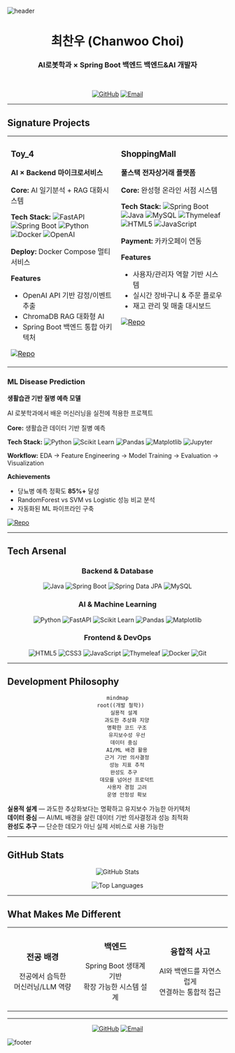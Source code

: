 ![header](https://capsule-render.vercel.app/api?type=waving&color=gradient&customColorList=0,2,2,5,30&height=300&section=header&text=AI%20×%20Backend%20Developer&fontSize=70&fontColor=ffffff&animation=fadeIn)

<div align="center">

# 최찬우 (Chanwoo Choi)

### **AI로봇학과** × **Spring Boot 백엔드** 백엔드&AI 개발자

<br>

[![GitHub](https://img.shields.io/badge/GitHub-181717?style=for-the-badge&logo=github&logoColor=white)](https://github.com/choichanwoo001)
[![Email](https://img.shields.io/badge/Email-D14836?style=for-the-badge&logo=gmail&logoColor=white)](mailto:jonadan3495@gmail.com)

</div>

---

## **Signature Projects**

<table>
<tr>
<td width="50%" valign="top">

### **Toy_4** 
**AI × Backend 마이크로서비스**

**Core:** AI 일기분석 + RAG 대화시스템

**Tech Stack:**
![FastAPI](https://img.shields.io/badge/FastAPI-009688?logo=fastapi&logoColor=white&style=flat-square)
![Spring Boot](https://img.shields.io/badge/Spring%20Boot-6DB33F?logo=springboot&logoColor=white&style=flat-square)
![Python](https://img.shields.io/badge/Python-3776AB?logo=python&logoColor=white&style=flat-square)
![Docker](https://img.shields.io/badge/Docker-2496ED?logo=docker&logoColor=white&style=flat-square)
![OpenAI](https://img.shields.io/badge/OpenAI-412991?logo=openai&logoColor=white&style=flat-square)

**Deploy:** Docker Compose 멀티서비스

**Features**
- OpenAI API 기반 감정/이벤트 추출
- ChromaDB RAG 대화형 AI
- Spring Boot 백엔드 통합 아키텍처

[![Repo](https://img.shields.io/badge/Repository-181717?style=for-the-badge&logo=github)](https://github.com/choichanwoo001/Toy_4)

</td>
<td width="50%" valign="top">

### **ShoppingMall**
**풀스택 전자상거래 플랫폼**

**Core:** 완성형 온라인 서점 시스템

**Tech Stack:**
![Spring Boot](https://img.shields.io/badge/Spring%20Boot-6DB33F?logo=springboot&logoColor=white&style=flat-square)
![Java](https://img.shields.io/badge/Java-ED8B00?logo=openjdk&logoColor=white&style=flat-square)
![MySQL](https://img.shields.io/badge/MySQL-4479A1?logo=mysql&logoColor=white&style=flat-square)
![Thymeleaf](https://img.shields.io/badge/Thymeleaf-005F0F?logo=thymeleaf&logoColor=white&style=flat-square)
![HTML5](https://img.shields.io/badge/HTML5-E34F26?logo=html5&logoColor=white&style=flat-square)
![JavaScript](https://img.shields.io/badge/JavaScript-F7DF1E?logo=javascript&logoColor=black&style=flat-square)

**Payment:** 카카오페이 연동

**Features**
- 사용자/관리자 역할 기반 시스템
- 실시간 장바구니 & 주문 플로우
- 재고 관리 및 매출 대시보드

[![Repo](https://img.shields.io/badge/Repository-181717?style=for-the-badge&logo=github)](https://github.com/choichanwoo001/ShoppingMall)

</td>
</tr>
</table>

### **ML Disease Prediction**
**생활습관 기반 질병 예측 모델**

AI 로봇학과에서 배운 머신러닝을 실전에 적용한 프로젝트

**Core:** 생활습관 데이터 기반 질병 예측

**Tech Stack:**
![Python](https://img.shields.io/badge/Python-3776AB?logo=python&logoColor=white&style=flat-square)
![Scikit Learn](https://img.shields.io/badge/Scikit--learn-F7931E?logo=scikitlearn&logoColor=white&style=flat-square)
![Pandas](https://img.shields.io/badge/Pandas-150458?logo=pandas&logoColor=white&style=flat-square)
![Matplotlib](https://img.shields.io/badge/Matplotlib-11557C?logo=plotly&logoColor=white&style=flat-square)
![Jupyter](https://img.shields.io/badge/Jupyter-F37626?logo=jupyter&logoColor=white&style=flat-square)

**Workflow:** EDA → Feature Engineering → Model Training → Evaluation → Visualization

**Achievements**
- 당뇨병 예측 정확도 **85%+** 달성
- RandomForest vs SVM vs Logistic 성능 비교 분석
- 자동화된 ML 파이프라인 구축

[![Repo](https://img.shields.io/badge/Repository-181717?style=for-the-badge&logo=github)](https://github.com/choichanwoo001/Machine_Learning-AI-Projects)

---

## **Tech Arsenal**

<div align="center">

### **Backend & Database**
![Java](https://img.shields.io/badge/Java-ED8B00?logo=openjdk&logoColor=white&style=for-the-badge)
![Spring Boot](https://img.shields.io/badge/Spring%20Boot-6DB33F?logo=springboot&logoColor=white&style=for-the-badge)
![Spring Data JPA](https://img.shields.io/badge/Spring%20Data%20JPA-6DB33F?logo=spring&logoColor=white&style=for-the-badge)
![MySQL](https://img.shields.io/badge/MySQL-4479A1?logo=mysql&logoColor=white&style=for-the-badge)

### **AI & Machine Learning**
![Python](https://img.shields.io/badge/Python-3776AB?logo=python&logoColor=white&style=for-the-badge)
![FastAPI](https://img.shields.io/badge/FastAPI-009688?logo=fastapi&logoColor=white&style=for-the-badge)
![Scikit Learn](https://img.shields.io/badge/Scikit--learn-F7931E?logo=scikitlearn&logoColor=white&style=for-the-badge)
![Pandas](https://img.shields.io/badge/Pandas-150458?logo=pandas&logoColor=white&style=for-the-badge)
![Matplotlib](https://img.shields.io/badge/Matplotlib-11557C?logo=plotly&logoColor=white&style=for-the-badge)

### **Frontend & DevOps**
![HTML5](https://img.shields.io/badge/HTML5-E34F26?logo=html5&logoColor=white&style=for-the-badge)
![CSS3](https://img.shields.io/badge/CSS3-1572B6?logo=css3&logoColor=white&style=for-the-badge)
![JavaScript](https://img.shields.io/badge/JavaScript-F7DF1E?logo=javascript&logoColor=black&style=for-the-badge)
![Thymeleaf](https://img.shields.io/badge/Thymeleaf-005F0F?logo=thymeleaf&logoColor=white&style=for-the-badge)
![Docker](https://img.shields.io/badge/Docker-2496ED?logo=docker&logoColor=white&style=for-the-badge)
![Git](https://img.shields.io/badge/Git-F05032?logo=git&logoColor=white&style=for-the-badge)

</div>

---

## **Development Philosophy**

<div align="center">

```mermaid
mindmap
  root((개발 철학))
    실용적 설계
      과도한 추상화 지양
      명확한 코드 구조
      유지보수성 우선
    데이터 중심
      AI/ML 배경 활용
      근거 기반 의사결정
      성능 지표 추적
    완성도 추구
      데모를 넘어선 프로덕트
      사용자 경험 고려
      운영 안정성 확보
```

</div>

**실용적 설계** — 과도한 추상화보다는 명확하고 유지보수 가능한 아키텍처  
**데이터 중심** — AI/ML 배경을 살린 데이터 기반 의사결정과 성능 최적화  
**완성도 추구** — 단순한 데모가 아닌 실제 서비스로 사용 가능한

---

## **GitHub Stats**

<div align="center">

![GitHub Stats](https://github-readme-stats.vercel.app/api?username=choichanwoo001&show_icons=true&theme=radical&hide_border=true&bg_color=0d1117&title_color=ff6b6b&icon_color=ffd93d&text_color=6c7b7f)

![Top Languages](https://github-readme-stats.vercel.app/api/top-langs/?username=choichanwoo001&layout=compact&theme=radical&hide_border=true&bg_color=0d1117&title_color=ff6b6b&text_color=6c7b7f)

</div>

---

## **What Makes Me Different**

<div align="center">
<table>
<tr>
<td align="center" width="32%">

### **전공 배경**
전공에서 습득한  
머신러닝/LLM 역량

</td>
<td align="center" width="34%">

### **백엔드**
Spring Boot 생태계 기반  
확장 가능한 시스템 설계

</td>
<td align="center" width="34%">

### **융합적 사고**
AI와 백엔드를 자연스럽게  
연결하는 통합적 접근

</td>
</tr>
</table>
</div>

---

<div align="center">

[![GitHub](https://img.shields.io/badge/GitHub-choichanwoo001-181717?style=for-the-badge&logo=github&logoColor=white)](https://github.com/choichanwoo001)
[![Email](https://img.shields.io/badge/Email-jonadan3495@gmail.com-D14836?style=for-the-badge&logo=gmail&logoColor=white)](mailto:jonadan3495@gmail.com)

</div>

![footer](https://capsule-render.vercel.app/api?type=waving&color=gradient&customColorList=0,2,2,5,30&height=200&section=footer)
